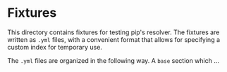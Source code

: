 # Fixtures

This directory contains fixtures for testing pip's resolver.
The fixtures are written as `.yml` files, with a convenient format
that allows for specifying a custom index for temporary use.

The `.yml` files are organized in the following way.  A `base` section
which ...

<!-- TODO: Add a good description of the format and how it can be used. -->
